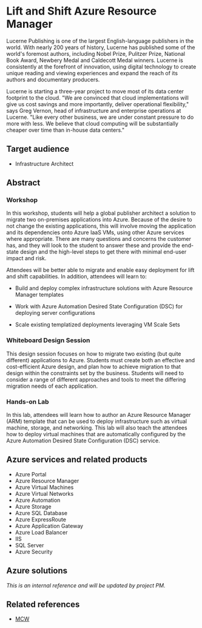 # Lift and Shift Azure Resource Manager

Lucerne Publishing is one of the largest English-language publishers in the world. With nearly 200 years of history, Lucerne has published some of the world's foremost authors, including Nobel Prize, Pulitzer Prize, National Book Award, Newbery Medal and Caldecott Medal winners. Lucerne is consistently at the forefront of innovation, using digital technology to create unique reading and viewing experiences and expand the reach of its authors and documentary producers.

Lucerne is starting a three-year project to move most of its data center footprint to the cloud. "We are convinced that cloud implementations will give us cost savings and more importantly, deliver operational flexibility," says Greg Vernon, head of infrastructure and enterprise operations at Lucerne. "Like every other business, we are under constant pressure to do more with less. We believe that cloud computing will be substantially cheaper over time than in-house data centers." 

## Target audience

- Infrastructure Architect 

## Abstract

### Workshop
In this workshop, students will help a global publisher architect a solution to migrate two on-premises applications into Azure. Because of the desire to not change the existing applications, this will involve moving the application and its dependencies onto Azure IaaS VMs, using other Azure services where appropriate. There are many questions and concerns the customer has, and they will look to the student to answer these and provide the end-state design and the high-level steps to get there with minimal end-user impact and risk.

Attendees will be better able to migrate and enable easy deployment for
lift and shift capabilities. In addition, attendees will learn to:

-   Build and deploy complex infrastructure solutions with Azure
    Resource Manager templates

-   Work with Azure Automation Desired State Configuration (DSC) for
    deploying server configurations

-   Scale existing templatized deployments leveraging VM Scale Sets

### Whiteboard Design Session
This design session focuses on how to migrate two existing (but quite different) applications to Azure. Students must create both an effective and cost-efficient Azure design, and plan how to achieve migration to that design within the constraints set by the business. Students will need to consider a range of different approaches and tools to meet the differing migration needs of each application.

### Hands-on Lab
In this lab, attendees will learn how to author an Azure Resource Manager (ARM) template that can be used to deploy infrastructure such as virtual machine, storage, and networking. This lab will also teach the attendees how to deploy virtual machines that are automatically configured by the Azure Automation Desired State Configuration (DSC) service.

## Azure services and related products
- Azure Portal
- Azure Resource Manager
- Azure Virtual Machines
- Azure Virtual Networks
- Azure Automation
- Azure Storage
- Azure SQL Database
- Azure ExpressRoute
- Azure Application Gateway
- Azure Load Balancer
- IIS
- SQL Server
- Azure Security

## Azure solutions
*This is an internal reference and will be updated by project PM.*

## Related references
- [MCW](https://github.com/Microsoft/MCW)

